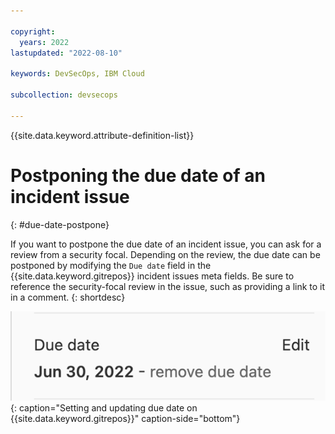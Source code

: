 ```yaml
---

copyright:
  years: 2022
lastupdated: "2022-08-10"

keywords: DevSecOps, IBM Cloud

subcollection: devsecops

---
```


{{site.data.keyword.attribute-definition-list}}

# Postponing the due date of an incident issue
{: #due-date-postpone}

If you want to postpone the due date of an incident issue, you can ask for a review from a security focal. Depending on the review, the due date can be postponed by modifying the `Due date` field in the {{site.data.keyword.gitrepos}} incident issues meta fields. Be sure to reference the security-focal review in the issue, such as providing a link to it in a comment.
{: shortdesc}

![Setting and updating due date on {{site.data.keyword.gitrepos}}](images/devsecops-native-due-date.png){: caption="Setting and updating due date on {{site.data.keyword.gitrepos}}" caption-side="bottom"}


